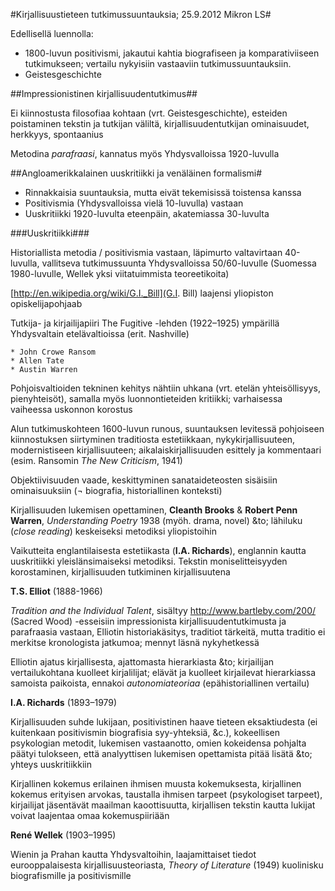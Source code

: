 #Kirjallisuustieteen tutkimussuuntauksia; 25.9.2012 Mikron LS#

Edellisellä luennolla: 

* 1800-luvun positivismi, jakautui kahtia biografiseen ja komparativiiseen tutkimukseen; vertailu nykyisiin vastaaviin tutkimussuuntauksiin.
* Geistesgeschichte

##Impressionistinen kirjallisuudentutkimus##

Ei kiinnostusta filosofiaa kohtaan (vrt. Geistesgeschichte), esteiden poistaminen tekstin ja tutkijan väliltä,
kirjallisuudentutkijan ominaisuudet, herkkyys, spontaanius

Metodina _parafraasi_,
kannatus myös Yhdysvalloissa 1920-luvulla

##Angloamerikkalainen uuskritiikki ja venäläinen formalismi#

* Rinnakkaisia suuntauksia, mutta eivät tekemisissä toistensa kanssa
* Positivismia (Yhdysvalloissa vielä 10-luvulla) vastaan
* Uuskritiikki 1920-luvulta eteenpäin, akatemiassa 30-luvulta

###Uuskritiikki###

Historiallista metodia / positivismia vastaan, läpimurto valtavirtaan 40-luvulla,
vallitseva tutkimussuunta Yhdysvalloissa 50/60-luvulle (Suomessa 1980-luvulle,
Wellek yksi viitatuimmista teoreetikoita)

[http://en.wikipedia.org/wiki/G.I._Bill](G.I. Bill) laajensi yliopiston opiskelijapohjaab

Tutkija- ja kirjailijapiiri The Fugitive -lehden (1922&ndash;1925) ympärillä Yhdysvaltain
etelävaltioissa (erit. Nashville)

    * John Crowe Ransom
    * Allen Tate
    * Austin Warren

Pohjoisvaltioiden tekninen kehitys nähtiin uhkana (vrt. etelän yhteisöllisyys, pienyhteisöt),
samalla myös luonnontieteiden kritiikki; varhaisessa vaiheessa uskonnon korostus

Alun tutkimuskohteen 1600-luvun runous,
suuntauksen levitessä pohjoiseen kiinnostuksen siirtyminen traditiosta estetiikkaan,
nykykirjallisuuteen, modernistiseen kirjallisuuteen; aikalaiskirjallisuuden esittely
ja kommentaari (esim. Ransomin _The New Criticism_, 1941)

Objektiivisuuden vaade, keskittyminen sanataideteosten sisäisiin ominaisuuksiin
(&not; biografia, historiallinen konteksti)

Kirjallisuuden lukemisen opettaminen, **Cleanth Brooks** &amp; **Robert Penn Warren**,
_Understanding Poetry_ 1938 (myöh. drama, novel) 
&to; lähiluku (_close reading_) keskeiseksi metodiksi yliopistoihin

Vaikutteita englantilaisesta estetiikasta (**I.A. Richards**), englannin kautta
uuskritiikki yleislänsimaiseksi metodiksi. Tekstin moniselitteisyyden korostaminen, 
kirjallisuuden tutkiminen kirjallisuutena

**T.S. Elliot** (1888-1966)

_Tradition and the Individual Talent_, sisältyy http://www.bartleby.com/200/ (Sacred Wood) -esseisiin
impressionista kirjallisuudentutkimusta ja parafraasia vastaan,
Elliotin historiakäsitys, traditiot tärkeitä, mutta traditio ei merkitse
kronologista jatkumoa; mennyt läsnä nykyhetkessä

Elliotin ajatus kirjallisesta, ajattomasta hierarkiasta
&to; kirjailijan vertailukohtana kuolleet kirjalilijat; elävät ja kuolleet
kirjailevat hierarkiassa samoista paikoista, ennakoi _autonomiateoriaa_ (epähistoriallinen vertailu)

**I.A. Richards** (1893&ndash;1979)

Kirjallisuuden suhde lukijaan, positivistinen haave tieteen eksaktiudesta (ei kuitenkaan 
positivismin biografisia syy-yhteksiä, &amp;c.), kokeellisen psykologian metodit, lukemisen vastaanotto,
omien kokeidensa pohjalta päätyi tulokseen, että analyyttisen lukemisen opettamista pitää lisätä
&to; yhteys uuskritiikkiin

Kirjallinen kokemus erilainen ihmisen muusta kokemuksesta, kirjallinen kokemus erityisen
arvokas, taustalla ihmisen tarpeet (psykologiset tarpeet), kirjailijat jäsentävät maailman
kaoottisuutta, kirjallisen tekstin kautta lukijat voivat laajentaa omaa kokemuspiiriään

**René Wellek** (1903&ndash;1995) 

Wienin ja Prahan kautta Yhdysvaltoihin, laajamittaiset tiedot eurooppalaisesta kirjallisuusteoriasta,
_Theory of Literature_ (1949) kuolinisku biografismille ja positivismille




